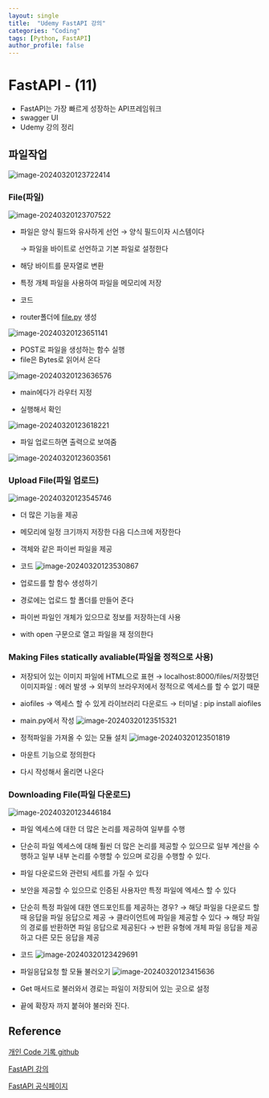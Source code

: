 ```yaml
---
layout: single
title:  "Udemy FastAPI 강의"
categories: "Coding"
tags: [Python, FastAPI]
author_profile: false
---
```


# FastAPI - (11)
   - FastAPI는 가장 빠르게 성장하는 API프레임워크
   - swagger UI
   - Udemy 강의 정리

## 파일작업

![image-20240320123722414](/images/2023-01-26-FastAPI_udemy/image-20240320123722414.png)

### File(파일)

![image-20240320123707522](/images/2023-01-26-FastAPI_udemy/image-20240320123707522.png)
 
   - 파일은 양식 필드와 유사하게 선언
     → 양식 필드이자 시스템이다

     → 파일을 바이트로 선언하고 기본 파일로 설정한다

   - 해당 바이트를 문자열로 변환

   - 특정 개체 파일을 사용하여 파일을 메모리에 저장

   - 코드

   - router폴더에 [file.py](http://file.py) 생성

  ![image-20240320123651141](/images/2023-01-26-FastAPI_udemy/image-20240320123651141.png)

   - POST로 파일을 생성하는 함수 실행
   - file은 Bytes로 읽어서 온다

   ![image-20240320123636576](/images/2023-01-26-FastAPI_udemy/image-20240320123636576.png)

   - main에다가 라우터 지정

   - 실행해서 확인

   ![image-20240320123618221](/images/2023-01-26-FastAPI_udemy/image-20240320123618221.png)

   - 파일 업로드하면 출력으로 보여줌

   ![image-20240320123603561](/images/2023-01-26-FastAPI_udemy/image-20240320123603561.png)

### Upload File(파일 업로드)

![image-20240320123545746](/images/2023-01-26-FastAPI_udemy/image-20240320123545746.png)

   - 더 많은 기능을 제공

   - 메모리에 일정 크기까지 저장한 다음 디스크에 저장한다

   - 객체와 같은 파이썬 파일을 제공

   - 코드
     ![image-20240320123530867](/images/2023-01-26-FastAPI_udemy/image-20240320123530867.png)

   - 업로드를 할 함수 생성하기
   - 경로에는 업로드 할 폴더를 만들어 준다
   - 파이썬 파일인 개체가 있으므로 정보를 저장하는데 사용
   - with open 구문으로 열고 파일을 재 정의한다

### Making Files statically avaliable(파일을 정적으로 사용)

   - 저장되어 있는 이미지 파일에 HTML으로 표현
      → localhost:8000/files/저장했던 이미지파일 : 에러 발생
      → 외부의 브라우저에서 정적으로 엑세스를 할 수 없기 때문
   - aiofiles
      → 엑세스 할 수 있게 라이브러리 다운로드
      → 터미널 : pip install aiofiles

   - main.py에서 작성
   ![image-20240320123515321](/images/2023-01-26-FastAPI_udemy/image-20240320123515321.png)

   - 정적파일을 가져올 수 있는 모듈 설치
   ![image-20240320123501819](/images/2023-01-26-FastAPI_udemy/image-20240320123501819.png)

   - 마운트 기능으로 정의한다
   - 다시 작성해서 올리면 나온다

### Downloading File(파일 다운로드)

![image-20240320123446184](/images/2023-01-26-FastAPI_udemy/image-20240320123446184.png)

   - 파일 엑세스에 대한 더 많은 논리를 제공하여 일부를 수행

   - 단순히 파일 엑세스에 대해 훨씬 더 많은 논리를 제공할 수 있으므로 일부 계산을 수행하고 일부 내부 논리를 수행할 수 있으며 로깅을 수행할 수 있다.
   - 파일 다운로드와 관련되 세트를 가질 수 있다

   - 보안을 제공할 수 있으므로 인증된 사용자만 특정 파일에 엑세스 할 수 있다

   - 단순히 특정 파일에 대한 엔드포인트를 제공하는 경우?
      → 해당 파일을 다운로드 할 때 응답을 파일 응답으로 제공
      → 클라이언트에 파일을 제공할 수 있다
      → 해당 파일의 경로를 반환하면 파일 응답으로 제공된다
      → 반환 유형에 개체 파일 응답을 제공하고 다른 모든 응답을 제공

   - 코드
   ![image-20240320123429691](/images/2023-01-26-FastAPI_udemy/image-20240320123429691.png)

   - 파일응답요청 할 모듈 불러오기
   ![image-20240320123415636](/images/2023-01-26-FastAPI_udemy/image-20240320123415636.png)

   - Get 매서드로 불러와서 경로는 파일이 저장되어 있는 곳으로 설정
   - 끝에 확장자 까지 붙혀야 불러와 진다.


## Reference
[개인 Code 기록 github](https://github.com/chusonghyeon/FastAPI_Project)

[FastAPI 강의](https://www.udemy.com/course/completefastapi/?couponCode=KEEPLEARNING)

[FastAPI 공식페이지](https://fastapi.tiangolo.com/ko/)